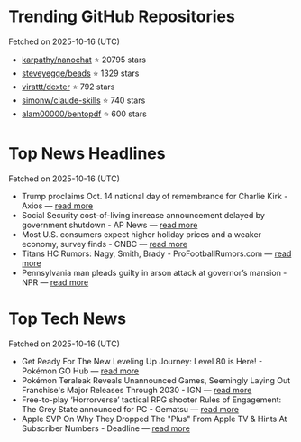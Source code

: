 # Trending GitHub Repositories
Fetched on 2025-10-16 (UTC)

- [karpathy/nanochat](https://github.com/karpathy/nanochat) ⭐ 20795 stars
- [steveyegge/beads](https://github.com/steveyegge/beads) ⭐ 1329 stars
- [virattt/dexter](https://github.com/virattt/dexter) ⭐ 792 stars
- [simonw/claude-skills](https://github.com/simonw/claude-skills) ⭐ 740 stars
- [alam00000/bentopdf](https://github.com/alam00000/bentopdf) ⭐ 600 stars

# Top News Headlines
Fetched on 2025-10-16 (UTC)
- Trump proclaims Oct. 14 national day of remembrance for Charlie Kirk - Axios — [read more](https://www.axios.com/2025/10/14/trump-charlie-kirk-national-day-remembrance-oct-14)
- Social Security cost-of-living increase announcement delayed by government shutdown - AP News — [read more](https://apnews.com/article/social-security-cpi-bureau-of-labor-statistics-cc44750abb0c3a5c2de45626891daa17)
- Most U.S. consumers expect higher holiday prices and a weaker economy, survey finds - CNBC — [read more](https://www.cnbc.com/2025/10/15/us-consumers-expect-high-prices-weak-economy-deloitte-survey-says.html)
- Titans HC Rumors: Nagy, Smith, Brady - ProFootballRumors.com — [read more](https://www.profootballrumors.com/2025/10/titans-hc-rumors-nagy-smith-brady)
- Pennsylvania man pleads guilty in arson attack at governor’s mansion - NPR — [read more](https://www.npr.org/2025/10/14/nx-s1-5574497/pennsylvania-guilty-plea-arson-attack-at-governor-mansion)

# Top Tech News
Fetched on 2025-10-16 (UTC)
- Get Ready For The New Leveling Up Journey: Level 80 is Here! - Pokémon GO Hub — [read more](https://pokemongohub.net/post/news/get-ready-for-the-new-leveling-up-journey-level-80-is-here/)
- Pokémon Teraleak Reveals Unannounced Games, Seemingly Laying Out Franchise's Major Releases Through 2030 - IGN — [read more](https://www.ign.com/articles/pokmon-teraleak-reveals-unannounced-games-seemingly-laying-out-franchises-major-releases-through-2030)
- Free-to-play ‘Horrorverse’ tactical RPG shooter Rules of Engagement: The Grey State announced for PC - Gematsu — [read more](https://www.gematsu.com/2025/10/free-to-play-horrorverse-tactical-rpg-shooter-rules-of-engagement-the-grey-state-announced-for-pc)
- Apple SVP On Why They Dropped The "Plus" From Apple TV & Hints At Subscriber Numbers - Deadline — [read more](http://deadline.com/2025/10/apple-svp-drop-plus-apple-tv-rebrand-logo-1236585098/)
